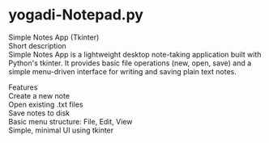 # yogadi-Notepad.py  <br>
Simple Notes App (Tkinter) <br>
Short description <br>
Simple Notes App is a lightweight desktop note-taking application built with Python's tkinter. It provides basic file operations (new, open, save) and a simple menu-driven interface for writing and saving plain text notes. <br>

Features  <br>
Create a new note  <br>
Open existing .txt files  <br>
Save notes to disk  <br>
Basic menu structure: File, Edit, View  <br>
Simple, minimal UI using tkinter   <br>
